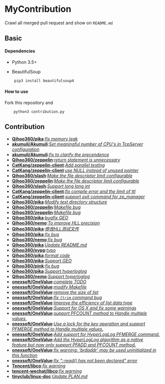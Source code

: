 
# MyContribution
Crawl all merged pull request and show on `README.md`

## Basic

#### Dependencies
 * Python 3.5+
 * BeautifulSoup
 
        pip3 install beautifulsoup4

#### How to use
Fork this repository and 
        
        python3 contribution.py

## Contribution

 * [**Qihoo360/pika**](https://github.com/Qihoo360/pika):[*fix memory leak*](https://github.com/Qihoo360/pika/pull/98)
 * [**akumuli/Akumuli**](https://github.com/akumuli/Akumuli):[*Set meaningful number of CPU's in TcpServer configuration*](https://github.com/akumuli/Akumuli/pull/184)
 * [**akumuli/Akumuli**](https://github.com/akumuli/Akumuli):[*fix to clarify the precendence*](https://github.com/akumuli/Akumuli/pull/182)
 * [**Qihoo360/zeppelin**](https://github.com/Qihoo360/zeppelin):[*return statement is unnecessary*](https://github.com/Qihoo360/zeppelin/pull/6)
 * [**CatKang/zeppelin-client**](https://github.com/CatKang/zeppelin-client):[*Add parallel testing*](https://github.com/CatKang/zeppelin-client/pull/4)
 * [**CatKang/zeppelin-client**](https://github.com/CatKang/zeppelin-client):[*use NULL instead of unused pointer*](https://github.com/CatKang/zeppelin-client/pull/3)
 * [**Qihoo360/slash**](https://github.com/Qihoo360/slash):[*Make the file descriptor limit configurable*](https://github.com/Qihoo360/slash/pull/3)
 * [**Qihoo360/zeppelin**](https://github.com/Qihoo360/zeppelin):[*Make the file descriptor limit configurable*](https://github.com/Qihoo360/zeppelin/pull/5)
 * [**Qihoo360/slash**](https://github.com/Qihoo360/slash):[*Support long long int*](https://github.com/Qihoo360/slash/pull/2)
 * [**CatKang/zeppelin-client**](https://github.com/CatKang/zeppelin-client):[*fix compile error and the limit of ttl*](https://github.com/CatKang/zeppelin-client/pull/2)
 * [**CatKang/zeppelin-client**](https://github.com/CatKang/zeppelin-client):[*support exit command for zp_manager*](https://github.com/CatKang/zeppelin-client/pull/1)
 * [**Qihoo360/pika**](https://github.com/Qihoo360/pika):[*Modify test directory structure*](https://github.com/Qihoo360/pika/pull/90)
 * [**Qihoo360/zeppelin**](https://github.com/Qihoo360/zeppelin):[*Makefile bug*](https://github.com/Qihoo360/zeppelin/pull/4)
 * [**Qihoo360/zeppelin**](https://github.com/Qihoo360/zeppelin):[*Makefile bug*](https://github.com/Qihoo360/zeppelin/pull/3)
 * [**Qihoo360/pika**](https://github.com/Qihoo360/pika):[*bugfix GEO*](https://github.com/Qihoo360/pika/pull/77)
 * [**Qihoo360/nemo**](https://github.com/Qihoo360/nemo):[*To improve HLL precision*](https://github.com/Qihoo360/nemo/pull/8)
 * [**Qihoo360/pika**](https://github.com/Qihoo360/pika):[*修改HLL测试文件*](https://github.com/Qihoo360/pika/pull/74)
 * [**Qihoo360/pika**](https://github.com/Qihoo360/pika):[*fix bug*](https://github.com/Qihoo360/pika/pull/72)
 * [**Qihoo360/nemo**](https://github.com/Qihoo360/nemo):[*fix bug*](https://github.com/Qihoo360/nemo/pull/7)
 * [**Qihoo360/pika**](https://github.com/Qihoo360/pika):[*Update README.md*](https://github.com/Qihoo360/pika/pull/71)
 * [**Qihoo360/evpp**](https://github.com/Qihoo360/evpp):[*typo*](https://github.com/Qihoo360/evpp/pull/1)
 * [**Qihoo360/pika**](https://github.com/Qihoo360/pika):[*format code*](https://github.com/Qihoo360/pika/pull/66)
 * [**Qihoo360/pika**](https://github.com/Qihoo360/pika):[*Support GEO*](https://github.com/Qihoo360/pika/pull/59)
 * [**Qihoo360/pink**](https://github.com/Qihoo360/pink):[*fix bug*](https://github.com/Qihoo360/pink/pull/3)
 * [**Qihoo360/pika**](https://github.com/Qihoo360/pika):[*Support hyperloglog*](https://github.com/Qihoo360/pika/pull/56)
 * [**Qihoo360/nemo**](https://github.com/Qihoo360/nemo):[*Support hyperloglog*](https://github.com/Qihoo360/nemo/pull/6)
 * [**onexsoft/OneValue**](https://github.com/onexsoft/OneValue):[*complete TODO*](https://github.com/onexsoft/OneValue/pull/21)
 * [**onexsoft/OneValue**](https://github.com/onexsoft/OneValue):[*modify Makefile*](https://github.com/onexsoft/OneValue/pull/20)
 * [**onexsoft/OneValue**](https://github.com/onexsoft/OneValue):[*remove the size of list*](https://github.com/onexsoft/OneValue/pull/19)
 * [**onexsoft/OneValue**](https://github.com/onexsoft/OneValue):[*fix `ltrim` command bug*](https://github.com/onexsoft/OneValue/pull/17)
 * [**onexsoft/OneValue**](https://github.com/onexsoft/OneValue):[*Improve the efficiency of list data type*](https://github.com/onexsoft/OneValue/pull/16)
 * [**onexsoft/OneValue**](https://github.com/onexsoft/OneValue):[*Support for OS X and fix some warnings*](https://github.com/onexsoft/OneValue/pull/15)
 * [**onexsoft/OneValue**](https://github.com/onexsoft/OneValue):[*support PFCOUNT method to Handle multiple values.*](https://github.com/onexsoft/OneValue/pull/12)
 * [**onexsoft/OneValue**](https://github.com/onexsoft/OneValue):[*Use a lock for the key operation and support PFMERGE  method  to Handle multiple values.*](https://github.com/onexsoft/OneValue/pull/9)
 * [**onexsoft/OneValue**](https://github.com/onexsoft/OneValue):[*Add support for HyperLogLog PFMERGE command.*](https://github.com/onexsoft/OneValue/pull/8)
 * [**onexsoft/OneValue**](https://github.com/onexsoft/OneValue):[*Add the HyperLogLog algorithm as a native feature,but now only support PFADD and PFCOUNT method.*](https://github.com/onexsoft/OneValue/pull/6)
 * [**onexsoft/OneValue**](https://github.com/onexsoft/OneValue):[*fix warning: ‘brdaddr’ may be used uninitialized in this function*](https://github.com/onexsoft/OneValue/pull/3)
 * [**onexsoft/OneValue**](https://github.com/onexsoft/OneValue):[*fix "::read() has not been declared" error*](https://github.com/onexsoft/OneValue/pull/1)
 * [**Tencent/libco**](https://github.com/Tencent/libco):[*fix warning*](https://github.com/Tencent/libco/pull/1)
 * [**tencent-wechat/libco**](https://github.com/tencent-wechat/libco):[*fix warning*](https://github.com/tencent-wechat/libco/pull/1)
 * [**tinyclub/linux-doc**](https://github.com/tinyclub/linux-doc):[*Update PLAN.md*](https://github.com/tinyclub/linux-doc/pull/5)
